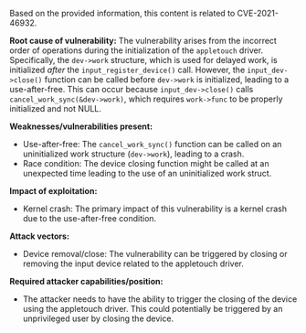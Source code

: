 Based on the provided information, this content is related to CVE-2021-46932.

**Root cause of vulnerability:**
The vulnerability arises from the incorrect order of operations during the initialization of the `appletouch` driver. Specifically, the `dev->work` structure, which is used for delayed work, is initialized *after* the `input_register_device()` call. However, the `input_dev->close()` function can be called before `dev->work` is initialized, leading to a use-after-free. This can occur because `input_dev->close()` calls `cancel_work_sync(&dev->work)`, which requires `work->func` to be properly initialized and not NULL.

**Weaknesses/vulnerabilities present:**
- Use-after-free: The `cancel_work_sync()` function can be called on an uninitialized work structure (`dev->work`), leading to a crash.
- Race condition: The device closing function might be called at an unexpected time leading to the use of an uninitialized work struct.

**Impact of exploitation:**
- Kernel crash: The primary impact of this vulnerability is a kernel crash due to the use-after-free condition.

**Attack vectors:**
- Device removal/close: The vulnerability can be triggered by closing or removing the input device related to the appletouch driver.

**Required attacker capabilities/position:**
- The attacker needs to have the ability to trigger the closing of the device using the appletouch driver. This could potentially be triggered by an unprivileged user by closing the device.